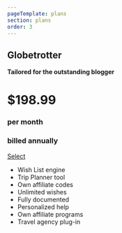 ```yaml
---
pageTemplate: plans
section: plans
order: 3
---
```



<!--- ![Globetrotter](../../images/globe.svg) -->

## Globetrotter
**Tailored for the outstanding blogger**
# $198.99
### per month
### billed annually
[Select](/signup/globetrotter)

- Wish List engine
- Trip Planner tool
- Own affiliate codes
- Unlimited wishes
- Fully documented
- Personalized help
- Own affiliate programs
- Travel agency plug-in
